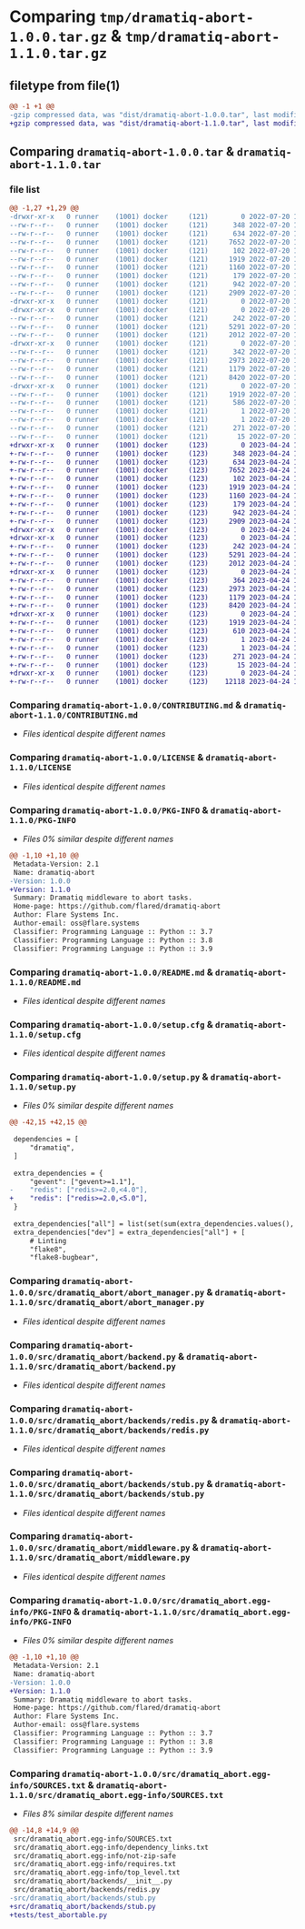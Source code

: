 # Comparing `tmp/dramatiq-abort-1.0.0.tar.gz` & `tmp/dramatiq-abort-1.1.0.tar.gz`

## filetype from file(1)

```diff
@@ -1 +1 @@
-gzip compressed data, was "dist/dramatiq-abort-1.0.0.tar", last modified: Wed Jul 20 15:06:05 2022, max compression
+gzip compressed data, was "dist/dramatiq-abort-1.1.0.tar", last modified: Mon Apr 24 12:40:54 2023, max compression
```

## Comparing `dramatiq-abort-1.0.0.tar` & `dramatiq-abort-1.1.0.tar`

### file list

```diff
@@ -1,27 +1,29 @@
-drwxr-xr-x   0 runner    (1001) docker     (121)        0 2022-07-20 15:06:05.000000 dramatiq-abort-1.0.0/
--rw-r--r--   0 runner    (1001) docker     (121)      348 2022-07-20 15:06:02.000000 dramatiq-abort-1.0.0/CHANGELOGS.md
--rw-r--r--   0 runner    (1001) docker     (121)      634 2022-07-20 15:06:02.000000 dramatiq-abort-1.0.0/CONTRIBUTING.md
--rw-r--r--   0 runner    (1001) docker     (121)     7652 2022-07-20 15:06:02.000000 dramatiq-abort-1.0.0/LICENSE
--rw-r--r--   0 runner    (1001) docker     (121)      102 2022-07-20 15:06:02.000000 dramatiq-abort-1.0.0/MANIFEST.in
--rw-r--r--   0 runner    (1001) docker     (121)     1919 2022-07-20 15:06:05.000000 dramatiq-abort-1.0.0/PKG-INFO
--rw-r--r--   0 runner    (1001) docker     (121)     1160 2022-07-20 15:06:02.000000 dramatiq-abort-1.0.0/README.md
--rw-r--r--   0 runner    (1001) docker     (121)      179 2022-07-20 15:06:02.000000 dramatiq-abort-1.0.0/pyproject.toml
--rw-r--r--   0 runner    (1001) docker     (121)      942 2022-07-20 15:06:05.000000 dramatiq-abort-1.0.0/setup.cfg
--rw-r--r--   0 runner    (1001) docker     (121)     2909 2022-07-20 15:06:02.000000 dramatiq-abort-1.0.0/setup.py
-drwxr-xr-x   0 runner    (1001) docker     (121)        0 2022-07-20 15:06:05.000000 dramatiq-abort-1.0.0/src/
-drwxr-xr-x   0 runner    (1001) docker     (121)        0 2022-07-20 15:06:05.000000 dramatiq-abort-1.0.0/src/dramatiq_abort/
--rw-r--r--   0 runner    (1001) docker     (121)      242 2022-07-20 15:06:02.000000 dramatiq-abort-1.0.0/src/dramatiq_abort/__init__.py
--rw-r--r--   0 runner    (1001) docker     (121)     5291 2022-07-20 15:06:02.000000 dramatiq-abort-1.0.0/src/dramatiq_abort/abort_manager.py
--rw-r--r--   0 runner    (1001) docker     (121)     2012 2022-07-20 15:06:02.000000 dramatiq-abort-1.0.0/src/dramatiq_abort/backend.py
-drwxr-xr-x   0 runner    (1001) docker     (121)        0 2022-07-20 15:06:05.000000 dramatiq-abort-1.0.0/src/dramatiq_abort/backends/
--rw-r--r--   0 runner    (1001) docker     (121)      342 2022-07-20 15:06:02.000000 dramatiq-abort-1.0.0/src/dramatiq_abort/backends/__init__.py
--rw-r--r--   0 runner    (1001) docker     (121)     2973 2022-07-20 15:06:02.000000 dramatiq-abort-1.0.0/src/dramatiq_abort/backends/redis.py
--rw-r--r--   0 runner    (1001) docker     (121)     1179 2022-07-20 15:06:02.000000 dramatiq-abort-1.0.0/src/dramatiq_abort/backends/stub.py
--rw-r--r--   0 runner    (1001) docker     (121)     8420 2022-07-20 15:06:02.000000 dramatiq-abort-1.0.0/src/dramatiq_abort/middleware.py
-drwxr-xr-x   0 runner    (1001) docker     (121)        0 2022-07-20 15:06:05.000000 dramatiq-abort-1.0.0/src/dramatiq_abort.egg-info/
--rw-r--r--   0 runner    (1001) docker     (121)     1919 2022-07-20 15:06:05.000000 dramatiq-abort-1.0.0/src/dramatiq_abort.egg-info/PKG-INFO
--rw-r--r--   0 runner    (1001) docker     (121)      586 2022-07-20 15:06:05.000000 dramatiq-abort-1.0.0/src/dramatiq_abort.egg-info/SOURCES.txt
--rw-r--r--   0 runner    (1001) docker     (121)        1 2022-07-20 15:06:05.000000 dramatiq-abort-1.0.0/src/dramatiq_abort.egg-info/dependency_links.txt
--rw-r--r--   0 runner    (1001) docker     (121)        1 2022-07-20 15:06:05.000000 dramatiq-abort-1.0.0/src/dramatiq_abort.egg-info/not-zip-safe
--rw-r--r--   0 runner    (1001) docker     (121)      271 2022-07-20 15:06:05.000000 dramatiq-abort-1.0.0/src/dramatiq_abort.egg-info/requires.txt
--rw-r--r--   0 runner    (1001) docker     (121)       15 2022-07-20 15:06:05.000000 dramatiq-abort-1.0.0/src/dramatiq_abort.egg-info/top_level.txt
+drwxr-xr-x   0 runner    (1001) docker     (123)        0 2023-04-24 12:40:54.000000 dramatiq-abort-1.1.0/
+-rw-r--r--   0 runner    (1001) docker     (123)      348 2023-04-24 12:40:48.000000 dramatiq-abort-1.1.0/CHANGELOGS.md
+-rw-r--r--   0 runner    (1001) docker     (123)      634 2023-04-24 12:40:48.000000 dramatiq-abort-1.1.0/CONTRIBUTING.md
+-rw-r--r--   0 runner    (1001) docker     (123)     7652 2023-04-24 12:40:48.000000 dramatiq-abort-1.1.0/LICENSE
+-rw-r--r--   0 runner    (1001) docker     (123)      102 2023-04-24 12:40:48.000000 dramatiq-abort-1.1.0/MANIFEST.in
+-rw-r--r--   0 runner    (1001) docker     (123)     1919 2023-04-24 12:40:54.000000 dramatiq-abort-1.1.0/PKG-INFO
+-rw-r--r--   0 runner    (1001) docker     (123)     1160 2023-04-24 12:40:48.000000 dramatiq-abort-1.1.0/README.md
+-rw-r--r--   0 runner    (1001) docker     (123)      179 2023-04-24 12:40:48.000000 dramatiq-abort-1.1.0/pyproject.toml
+-rw-r--r--   0 runner    (1001) docker     (123)      942 2023-04-24 12:40:54.000000 dramatiq-abort-1.1.0/setup.cfg
+-rw-r--r--   0 runner    (1001) docker     (123)     2909 2023-04-24 12:40:48.000000 dramatiq-abort-1.1.0/setup.py
+drwxr-xr-x   0 runner    (1001) docker     (123)        0 2023-04-24 12:40:54.000000 dramatiq-abort-1.1.0/src/
+drwxr-xr-x   0 runner    (1001) docker     (123)        0 2023-04-24 12:40:54.000000 dramatiq-abort-1.1.0/src/dramatiq_abort/
+-rw-r--r--   0 runner    (1001) docker     (123)      242 2023-04-24 12:40:48.000000 dramatiq-abort-1.1.0/src/dramatiq_abort/__init__.py
+-rw-r--r--   0 runner    (1001) docker     (123)     5291 2023-04-24 12:40:48.000000 dramatiq-abort-1.1.0/src/dramatiq_abort/abort_manager.py
+-rw-r--r--   0 runner    (1001) docker     (123)     2012 2023-04-24 12:40:48.000000 dramatiq-abort-1.1.0/src/dramatiq_abort/backend.py
+drwxr-xr-x   0 runner    (1001) docker     (123)        0 2023-04-24 12:40:54.000000 dramatiq-abort-1.1.0/src/dramatiq_abort/backends/
+-rw-r--r--   0 runner    (1001) docker     (123)      364 2023-04-24 12:40:48.000000 dramatiq-abort-1.1.0/src/dramatiq_abort/backends/__init__.py
+-rw-r--r--   0 runner    (1001) docker     (123)     2973 2023-04-24 12:40:48.000000 dramatiq-abort-1.1.0/src/dramatiq_abort/backends/redis.py
+-rw-r--r--   0 runner    (1001) docker     (123)     1179 2023-04-24 12:40:48.000000 dramatiq-abort-1.1.0/src/dramatiq_abort/backends/stub.py
+-rw-r--r--   0 runner    (1001) docker     (123)     8420 2023-04-24 12:40:48.000000 dramatiq-abort-1.1.0/src/dramatiq_abort/middleware.py
+drwxr-xr-x   0 runner    (1001) docker     (123)        0 2023-04-24 12:40:54.000000 dramatiq-abort-1.1.0/src/dramatiq_abort.egg-info/
+-rw-r--r--   0 runner    (1001) docker     (123)     1919 2023-04-24 12:40:54.000000 dramatiq-abort-1.1.0/src/dramatiq_abort.egg-info/PKG-INFO
+-rw-r--r--   0 runner    (1001) docker     (123)      610 2023-04-24 12:40:54.000000 dramatiq-abort-1.1.0/src/dramatiq_abort.egg-info/SOURCES.txt
+-rw-r--r--   0 runner    (1001) docker     (123)        1 2023-04-24 12:40:54.000000 dramatiq-abort-1.1.0/src/dramatiq_abort.egg-info/dependency_links.txt
+-rw-r--r--   0 runner    (1001) docker     (123)        1 2023-04-24 12:40:54.000000 dramatiq-abort-1.1.0/src/dramatiq_abort.egg-info/not-zip-safe
+-rw-r--r--   0 runner    (1001) docker     (123)      271 2023-04-24 12:40:54.000000 dramatiq-abort-1.1.0/src/dramatiq_abort.egg-info/requires.txt
+-rw-r--r--   0 runner    (1001) docker     (123)       15 2023-04-24 12:40:54.000000 dramatiq-abort-1.1.0/src/dramatiq_abort.egg-info/top_level.txt
+drwxr-xr-x   0 runner    (1001) docker     (123)        0 2023-04-24 12:40:54.000000 dramatiq-abort-1.1.0/tests/
+-rw-r--r--   0 runner    (1001) docker     (123)    12118 2023-04-24 12:40:48.000000 dramatiq-abort-1.1.0/tests/test_abortable.py
```

### Comparing `dramatiq-abort-1.0.0/CONTRIBUTING.md` & `dramatiq-abort-1.1.0/CONTRIBUTING.md`

 * *Files identical despite different names*

### Comparing `dramatiq-abort-1.0.0/LICENSE` & `dramatiq-abort-1.1.0/LICENSE`

 * *Files identical despite different names*

### Comparing `dramatiq-abort-1.0.0/PKG-INFO` & `dramatiq-abort-1.1.0/PKG-INFO`

 * *Files 0% similar despite different names*

```diff
@@ -1,10 +1,10 @@
 Metadata-Version: 2.1
 Name: dramatiq-abort
-Version: 1.0.0
+Version: 1.1.0
 Summary: Dramatiq middleware to abort tasks.
 Home-page: https://github.com/flared/dramatiq-abort
 Author: Flare Systems Inc.
 Author-email: oss@flare.systems
 Classifier: Programming Language :: Python :: 3.7
 Classifier: Programming Language :: Python :: 3.8
 Classifier: Programming Language :: Python :: 3.9
```

### Comparing `dramatiq-abort-1.0.0/README.md` & `dramatiq-abort-1.1.0/README.md`

 * *Files identical despite different names*

### Comparing `dramatiq-abort-1.0.0/setup.cfg` & `dramatiq-abort-1.1.0/setup.cfg`

 * *Files identical despite different names*

### Comparing `dramatiq-abort-1.0.0/setup.py` & `dramatiq-abort-1.1.0/setup.py`

 * *Files 0% similar despite different names*

```diff
@@ -42,15 +42,15 @@
 
 dependencies = [
     "dramatiq",
 ]
 
 extra_dependencies = {
     "gevent": ["gevent>=1.1"],
-    "redis": ["redis>=2.0,<4.0"],
+    "redis": ["redis>=2.0,<5.0"],
 }
 
 extra_dependencies["all"] = list(set(sum(extra_dependencies.values(), [])))
 extra_dependencies["dev"] = extra_dependencies["all"] + [
     # Linting
     "flake8",
     "flake8-bugbear",
```

### Comparing `dramatiq-abort-1.0.0/src/dramatiq_abort/abort_manager.py` & `dramatiq-abort-1.1.0/src/dramatiq_abort/abort_manager.py`

 * *Files identical despite different names*

### Comparing `dramatiq-abort-1.0.0/src/dramatiq_abort/backend.py` & `dramatiq-abort-1.1.0/src/dramatiq_abort/backend.py`

 * *Files identical despite different names*

### Comparing `dramatiq-abort-1.0.0/src/dramatiq_abort/backends/redis.py` & `dramatiq-abort-1.1.0/src/dramatiq_abort/backends/redis.py`

 * *Files identical despite different names*

### Comparing `dramatiq-abort-1.0.0/src/dramatiq_abort/backends/stub.py` & `dramatiq-abort-1.1.0/src/dramatiq_abort/backends/stub.py`

 * *Files identical despite different names*

### Comparing `dramatiq-abort-1.0.0/src/dramatiq_abort/middleware.py` & `dramatiq-abort-1.1.0/src/dramatiq_abort/middleware.py`

 * *Files identical despite different names*

### Comparing `dramatiq-abort-1.0.0/src/dramatiq_abort.egg-info/PKG-INFO` & `dramatiq-abort-1.1.0/src/dramatiq_abort.egg-info/PKG-INFO`

 * *Files 0% similar despite different names*

```diff
@@ -1,10 +1,10 @@
 Metadata-Version: 2.1
 Name: dramatiq-abort
-Version: 1.0.0
+Version: 1.1.0
 Summary: Dramatiq middleware to abort tasks.
 Home-page: https://github.com/flared/dramatiq-abort
 Author: Flare Systems Inc.
 Author-email: oss@flare.systems
 Classifier: Programming Language :: Python :: 3.7
 Classifier: Programming Language :: Python :: 3.8
 Classifier: Programming Language :: Python :: 3.9
```

### Comparing `dramatiq-abort-1.0.0/src/dramatiq_abort.egg-info/SOURCES.txt` & `dramatiq-abort-1.1.0/src/dramatiq_abort.egg-info/SOURCES.txt`

 * *Files 8% similar despite different names*

```diff
@@ -14,8 +14,9 @@
 src/dramatiq_abort.egg-info/SOURCES.txt
 src/dramatiq_abort.egg-info/dependency_links.txt
 src/dramatiq_abort.egg-info/not-zip-safe
 src/dramatiq_abort.egg-info/requires.txt
 src/dramatiq_abort.egg-info/top_level.txt
 src/dramatiq_abort/backends/__init__.py
 src/dramatiq_abort/backends/redis.py
-src/dramatiq_abort/backends/stub.py
+src/dramatiq_abort/backends/stub.py
+tests/test_abortable.py
```

